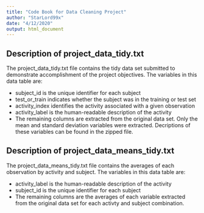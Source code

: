 ```yaml
---
title: "Code Book for Data Cleaning Project"
author: "StarLord99x"
date: "4/12/2020"
output: html_document
---
```


## Description of project_data_tidy.txt

The project_data_tidy.txt file contains the tidy data set submitted
to demonstrate accomplishment of the project objectives. The
variables in this data table are:

* subject_id is the unique identifier for each subject
* test_or_train indicates whether the subject was in the training or test set
* activity_index identifies the activity associated with a given observation
* activity_label is the human-readable description of the activity
* The remaining columns are extracted from the original data set. Only the mean and standard deviation variables were extracted. Decriptions of these variables can be found in the zipped file.

## Description of project_data_means_tidy.txt

The project_data_means_tidy.txt file contains the averages of each
observation by activity and subject. The variables in this data
table are:

* activity_label is the human-readable description of the activity
* subject_id is the unique identifier for each subject
* The remaining columns are the averages of each variable extracted from the original data set for each activty and subject combination.
